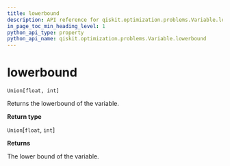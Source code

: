 ```yaml
---
title: lowerbound
description: API reference for qiskit.optimization.problems.Variable.lowerbound
in_page_toc_min_heading_level: 1
python_api_type: property
python_api_name: qiskit.optimization.problems.Variable.lowerbound
---
```


# lowerbound

<span id="qiskit.optimization.problems.Variable.lowerbound" />

`Union[float, int]`

Returns the lowerbound of the variable.

**Return type**

`Union`\[`float`, `int`]

**Returns**

The lower bound of the variable.

